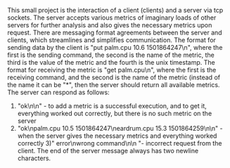 This small project is the interaction of a client (clients) and a server via tcp sockets. The server accepts various metrics of imaginary loads of other servers for further analysis and also gives the necessary metrics upon request. There are messaging format agreements between the server and clients, which streamlines and simplifies communication. 
The format for sending data by the client is "put palm.cpu 10.6 1501864247\n", where the first is the sending command, the second is the name of the metric, the third is the value of the metric and the fourth is the unix timestamp.
The format for receiving the metric is "get palm.cpu\n", where the first is the receiving command, and the second is the name of the metric (instead of the name it can be "*", then the server should return all available metrics.
The server can respond as follows: 
1) "ok\n\n" - to add a metric is a successful execution, and to get it, everything worked out correctly, but there is no such metric on the server
2) "ok\npalm.cpu 10.5 1501864247\neardrum.cpu 15.3 1501864259\n\n" - when the server gives the necessary metrics and everything worked correctly
3)" error\nwrong command\n\n "- incorrect request from the client.
The end of the server message always has two newline characters.
